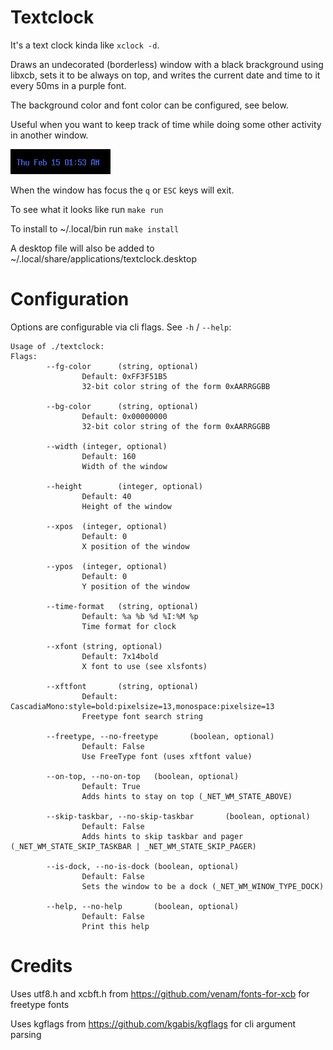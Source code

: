 Textclock
=========

It's a text clock kinda like `xclock -d`.

Draws an undecorated (borderless) window with a black brackground using libxcb, sets it to be always on top, and writes the current date and time to it every 50ms in a purple font.

The background color and font color can be configured, see below.

Useful when you want to keep track of time while doing some other activity in another window.

![obligatry pic](textclock.png)

When the window has focus the `q` or `ESC` keys will exit.

To see what it looks like run `make run`

To install to ~/.local/bin run `make install`

A desktop file will also be added to ~/.local/share/applications/textclock.desktop

Configuration
=============

Options are configurable via cli flags. See `-h` / `--help`:

```shell
Usage of ./textclock:
Flags:
        --fg-color      (string, optional)
                Default: 0xFF3F51B5
                32-bit color string of the form 0xAARRGGBB

        --bg-color      (string, optional)
                Default: 0x00000000
                32-bit color string of the form 0xAARRGGBB

        --width (integer, optional)
                Default: 160
                Width of the window

        --height        (integer, optional)
                Default: 40
                Height of the window

        --xpos  (integer, optional)
                Default: 0
                X position of the window

        --ypos  (integer, optional)
                Default: 0
                Y position of the window

        --time-format   (string, optional)
                Default: %a %b %d %I:%M %p
                Time format for clock

        --xfont (string, optional)
                Default: 7x14bold
                X font to use (see xlsfonts)

        --xftfont       (string, optional)
                Default: CascadiaMono:style=bold:pixelsize=13,monospace:pixelsize=13
                Freetype font search string

        --freetype, --no-freetype       (boolean, optional)
                Default: False
                Use FreeType font (uses xftfont value)

        --on-top, --no-on-top   (boolean, optional)
                Default: True
                Adds hints to stay on top (_NET_WM_STATE_ABOVE)

        --skip-taskbar, --no-skip-taskbar       (boolean, optional)
                Default: False
                Adds hints to skip taskbar and pager (_NET_WM_STATE_SKIP_TASKBAR | _NET_WM_STATE_SKIP_PAGER)

        --is-dock, --no-is-dock (boolean, optional)
                Default: False
                Sets the window to be a dock (_NET_WM_WINOW_TYPE_DOCK)

        --help, --no-help       (boolean, optional)
                Default: False
                Print this help

```

Credits
=======

Uses utf8.h and xcbft.h from https://github.com/venam/fonts-for-xcb for freetype fonts

Uses kgflags from https://github.com/kgabis/kgflags for cli argument parsing
